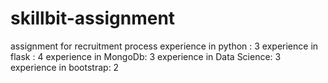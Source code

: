 # skillbit-assignment
assignment for recruitment process
experience in python : 3
experience in flask  : 4
experience in MongoDb: 3
experience in Data Science: 3
experience in bootstrap: 2
